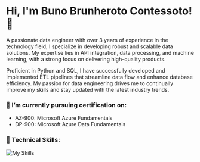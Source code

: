 # Hi, I'm Buno Brunheroto Contessoto! 👋

<p align="left">A passionate data engineer with over 3 years of experience in the technology field, I specialize in developing robust and scalable data solutions. My expertise lies in API integration, data processing, and machine learning, with a strong focus on delivering high-quality products.</p>
  
<p align="left">Proficient in Python and SQL, I have successfully developed and implemented ETL pipelines that streamline data flow and enhance database efficiency. My passion for data engineering drives me to continually improve my skills and stay updated with the latest industry trends.</p>

<h3> 🌱 I’m currently pursuing certification on: </h3>

- AZ-900: Microsoft Azure Fundamentals
- DP-900: Microsoft Azure Data Fundamentals

<h3>💼 Technical Skills: </h3>

![My Skills](https://simpleskill.icons.workers.dev/svg?i=python,mysql,postgresql,databricks&perline=4)
